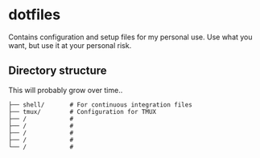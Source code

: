 # dotfiles
Contains configuration and setup files for my personal use. Use what you want, but use it at your personal risk.

## Directory structure

This will probably grow over time..

```
├── shell/       # For continuous integration files
├── tmux/        # Configuration for TMUX
├── /            #
├── /            #
├── /            #
├── /            #
└── /            #
```